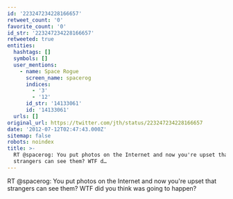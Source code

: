 ```yaml
---
id: '223247234228166657'
retweet_count: '0'
favorite_count: '0'
id_str: '223247234228166657'
retweeted: true
entities:
  hashtags: []
  symbols: []
  user_mentions:
    - name: Space Rogue
      screen_name: spacerog
      indices:
        - '3'
        - '12'
      id_str: '14133061'
      id: '14133061'
  urls: []
original_url: https://twitter.com/jth/status/223247234228166657
date: '2012-07-12T02:47:43.000Z'
sitemap: false
robots: noindex
title: >-
  RT @spacerog: You put photos on the Internet and now you're upset that
  strangers can see them? WTF d…
---
```


RT @spacerog: You put photos on the Internet and now you're upset that strangers can see them? WTF did you think was going to happen?